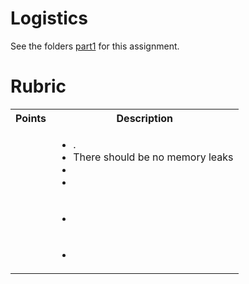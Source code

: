 # Logistics



See the folders [part1](./part1/) for this assignment.

# Rubric

<table>
  <tbody>
    <tr>
      <th>Points</th>
      <th align="center">Description</th>
    </tr>
    <tr>
      <td> </td>
	    <td align="left"><ul><li>.</li><li>There should be no memory leaks</li><li> </li><li></li></ul></td>
    </tr>
    <tr>
      <td></td>
      <td align="left"><ul><li></li></ul></td>
    </tr>    
    <tr>
      <td></td>
      <td align="left"><ul><li></li></ul></td>
    </tr>     
  </tbody>
</table> 

